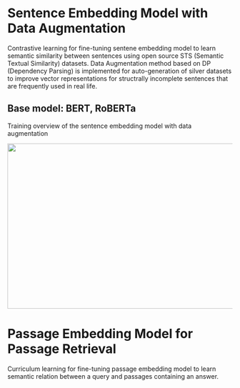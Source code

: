 # Sentence Embedding Model with Data Augmentation 
Contrastive learning for fine-tuning sentene embedding model to learn semantic similarity between sentences using open source STS (Semantic Textual Similarity) datasets.
Data Augmentation method based on DP (Dependency Parsing) is implemented for auto-generation of silver datasets to improve vector representations for structrally incomplete sentences that are frequently used in real life.


## Base model: BERT, RoBERTa

Training overview of the sentence embedding model with data augmentation


<img src="https://user-images.githubusercontent.com/73643391/214560101-87ef8f2c-30f1-40a5-b624-18c2cf482ab1.PNG"  width="700" height="370">



# Passage Embedding Model for Passage Retrieval
Curriculum learning for fine-tuning passage embedding model to learn semantic relation between a query and passages containing an answer. 
